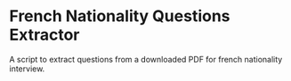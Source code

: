 # French Nationality Questions Extractor

A script to extract questions from a downloaded PDF for french nationality interview.
